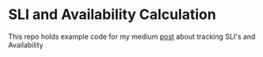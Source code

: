 # SLI and Availability Calculation

This repo holds example code for my medium [post](https://[link](https://avandych.medium.com/slis-and-slo-s-how-to-wrap-your-head-around-it-and-actually-use-it-to-calculate-your-availability-b09470cc498f))
 about tracking SLI's and Availability